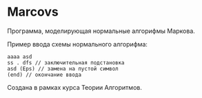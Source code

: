 # Marcovs

Программа, моделирующая нормальные алгорифмы Маркова.

Пример ввода схемы нормального алгорифма:
```
aaaa asd
ss . dfs // заключительная подстановка
asd (Eps) // замена на пустой символ
(end) // окончание ввода
```

Создана в рамках курса Теории Алгоритмов.
